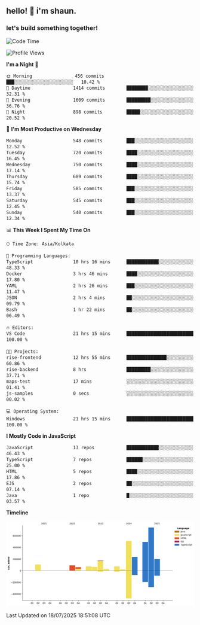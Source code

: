 ## hello! 👋 i'm shaun. 
### let's build something together!
<!--START_SECTION:waka-->
![Code Time](http://img.shields.io/badge/Code%20Time-344%20hrs%201%20min-blue)

![Profile Views](http://img.shields.io/badge/Profile%20Views-1-blue)

**I'm a Night 🦉** 

```text
🌞 Morning                456 commits         ███░░░░░░░░░░░░░░░░░░░░░░   10.42 % 
🌆 Daytime                1414 commits        ████████░░░░░░░░░░░░░░░░░   32.31 % 
🌃 Evening                1609 commits        █████████░░░░░░░░░░░░░░░░   36.76 % 
🌙 Night                  898 commits         █████░░░░░░░░░░░░░░░░░░░░   20.52 % 
```
📅 **I'm Most Productive on Wednesday** 

```text
Monday                   548 commits         ███░░░░░░░░░░░░░░░░░░░░░░   12.52 % 
Tuesday                  720 commits         ████░░░░░░░░░░░░░░░░░░░░░   16.45 % 
Wednesday                750 commits         ████░░░░░░░░░░░░░░░░░░░░░   17.14 % 
Thursday                 689 commits         ████░░░░░░░░░░░░░░░░░░░░░   15.74 % 
Friday                   585 commits         ███░░░░░░░░░░░░░░░░░░░░░░   13.37 % 
Saturday                 545 commits         ███░░░░░░░░░░░░░░░░░░░░░░   12.45 % 
Sunday                   540 commits         ███░░░░░░░░░░░░░░░░░░░░░░   12.34 % 
```


📊 **This Week I Spent My Time On** 

```text
🕑︎ Time Zone: Asia/Kolkata

💬 Programming Languages: 
TypeScript               10 hrs 16 mins      ████████████░░░░░░░░░░░░░   48.33 % 
Docker                   3 hrs 46 mins       ████░░░░░░░░░░░░░░░░░░░░░   17.80 % 
YAML                     2 hrs 26 mins       ███░░░░░░░░░░░░░░░░░░░░░░   11.47 % 
JSON                     2 hrs 4 mins        ██░░░░░░░░░░░░░░░░░░░░░░░   09.79 % 
Bash                     1 hr 22 mins        ██░░░░░░░░░░░░░░░░░░░░░░░   06.49 % 

🔥 Editors: 
VS Code                  21 hrs 15 mins      █████████████████████████   100.00 % 

🐱‍💻 Projects: 
rise-frontend            12 hrs 55 mins      ███████████████░░░░░░░░░░   60.86 % 
rise-backend             8 hrs               █████████░░░░░░░░░░░░░░░░   37.71 % 
maps-test                17 mins             ░░░░░░░░░░░░░░░░░░░░░░░░░   01.41 % 
js-samples               0 secs              ░░░░░░░░░░░░░░░░░░░░░░░░░   00.02 % 

💻 Operating System: 
Windows                  21 hrs 15 mins      █████████████████████████   100.00 % 
```

**I Mostly Code in JavaScript** 

```text
JavaScript               13 repos            ████████████░░░░░░░░░░░░░   46.43 % 
TypeScript               7 repos             ██████░░░░░░░░░░░░░░░░░░░   25.00 % 
HTML                     5 repos             ████░░░░░░░░░░░░░░░░░░░░░   17.86 % 
EJS                      2 repos             ██░░░░░░░░░░░░░░░░░░░░░░░   07.14 % 
Java                     1 repo              █░░░░░░░░░░░░░░░░░░░░░░░░   03.57 % 
```



**Timeline**

![Lines of Code chart](https://raw.githubusercontent.com/ShaunDaniel/ShaunDaniel/main/assets/bar_graph.png)


 Last Updated on 18/07/2025 18:51:08 UTC
<!--END_SECTION:waka-->
